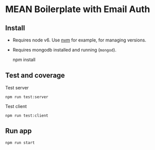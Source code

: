 MEAN Boilerplate with Email Auth
==============================

## Install
    
- Requires node v6. Use [nvm](https://github.com/creationix/nvm) for example, for managing versions.
- Requires mongodb installed and running (`mongod`).

    npm install

## Test and coverage

Test server

    npm run test:server

Test client

    npm run test:client

## Run app
    
    npm run start

